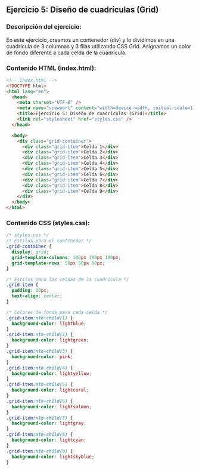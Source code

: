 ## Ejercicio 5: Diseño de cuadrículas (Grid)

### Descripción del ejercicio:

En este ejercicio, creamos un contenedor (div) y lo dividimos en una cuadrícula de 3 columnas y 3 filas utilizando CSS Grid. Asignamos un color de fondo diferente a cada celda de la cuadrícula.

### Contenido HTML (index.html):

```html
<!-- index.html -->
<!DOCTYPE html>
<html lang="en">
  <head>
    <meta charset="UTF-8" />
    <meta name="viewport" content="width=device-width, initial-scale=1.0" />
    <title>Ejercicio 5: Diseño de cuadrículas (Grid)</title>
    <link rel="stylesheet" href="styles.css" />
  </head>

  <body>
    <div class="grid-container">
      <div class="grid-item">Celda 1</div>
      <div class="grid-item">Celda 2</div>
      <div class="grid-item">Celda 3</div>
      <div class="grid-item">Celda 4</div>
      <div class="grid-item">Celda 5</div>
      <div class="grid-item">Celda 6</div>
      <div class="grid-item">Celda 7</div>
      <div class="grid-item">Celda 8</div>
      <div class="grid-item">Celda 9</div>
    </div>
  </body>
</html>
```

### Contenido CSS (styles.css):

```css
/* styles.css */
/* Estilos para el contenedor */
.grid-container {
  display: grid;
  grid-template-columns: 100px 100px 100px;
  grid-template-rows: 50px 50px 50px;
}

/* Estilos para las celdas de la cuadrícula */
.grid-item {
  padding: 10px;
  text-align: center;
}

/* Colores de fondo para cada celda */
.grid-item:nth-child(1) {
  background-color: lightblue;
}
.grid-item:nth-child(2) {
  background-color: lightgreen;
}
.grid-item:nth-child(3) {
  background-color: pink;
}
.grid-item:nth-child(4) {
  background-color: lightyellow;
}
.grid-item:nth-child(5) {
  background-color: lightcoral;
}
.grid-item:nth-child(6) {
  background-color: lightsalmon;
}
.grid-item:nth-child(7) {
  background-color: lightgray;
}
.grid-item:nth-child(8) {
  background-color: lightcyan;
}
.grid-item:nth-child(9) {
  background-color: lightskyblue;
}
```

